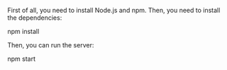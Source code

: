 First of all, you need to install Node.js and npm. Then, you need to install the dependencies:

npm install

Then, you can run the server:

npm start